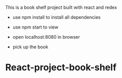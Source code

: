 This is a book shelf project built with react and redex

 - use npm install  to install all dependencies

 - use npm start to view
 - open localhost:8080 in browser
 
 - pick up the book
# React-project-book-shelf
